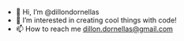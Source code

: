 - 👋 Hi, I’m @dillondornellas
- 👀 I’m interested in creating cool things with code!
- 📫 How to reach me dillon.dornellas@gmail.com

<!---
dillondornellas/dillondornellas is a ✨ special ✨ repository because its `README.md` (this file) appears on your GitHub profile.
You can click the Preview link to take a look at your changes.
--->
